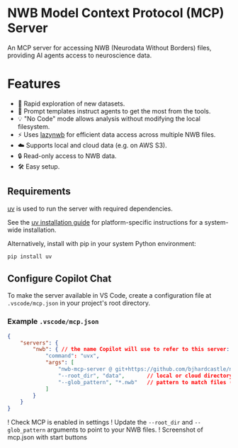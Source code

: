 # NWB Model Context Protocol (MCP) Server

An MCP server for accessing NWB (Neurodata Without Borders) files, providing AI agents access to neuroscience data.

# Features
- 🚀 Rapid exploration of new datasets.
- 🧠 Prompt templates instruct agents to get the most from the tools.
- 💡 "No Code" mode allows analysis without modifying the local filesystem.
- ⚡️ Uses [lazynwb](https://github.com/NeurodataWithoutBorders/lazynwb) for efficient data access across multiple NWB files.
- ☁️ Supports local and cloud data (e.g. on AWS S3).
- 🔒 Read-only access to NWB data.
- 🛠️ Easy setup.

## Requirements

[uv](https://github.com/astral-sh/uv) is used to run the server with required dependencies.


See the [uv installation guide](https://github.com/astral-sh/uv#installation) for platform-specific instructions for a system-wide installation.

Alternatively, install with pip in your system Python environment:

```sh
pip install uv
```

## Configure Copilot Chat

To make the server available in VS Code, create a configuration file at `.vscode/mcp.json` in your
project's root directory.

### Example `.vscode/mcp.json`

```json
{
    "servers": {
        "nwb": { // the name Copilot will use to refer to this server: can be customized
            "command": "uvx",
            "args": [
                "nwb-mcp-server @ git+https://github.com/bjhardcastle/nwb-mcp-server", // will be distributed on PyPI soon
                "--root_dir", "data",       // local or cloud directory containing your NWB files
                "--glob_pattern", "*.nwb"   // pattern to match files (can be applied recursively with `**/*.nwb`)
            ]
        }
    }
}
```
! Check MCP is enabled in settings 
! Update the `--root_dir` and `--glob_pattern` arguments to point to your NWB files.
! Screenshot of mcp.json with start buttons
